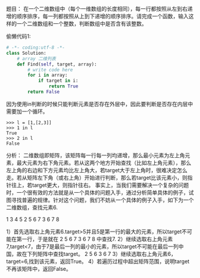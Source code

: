 题目：
在一个二维数组中（每个一维数组的长度相同），每一行都按照从左到右递增的顺序排序，每一列都按照从上到下递增的顺序排序。请完成一个函数，输入这样的一个二维数组和一个整数，判断数组中是否含有该整数。

偷懒代码1:
```python
# -*- coding:utf-8 -*-
class Solution:
    # array 二维列表
    def Find(self, target, array):
        # write code here
        for i in array:
            if target in i:
                return True
        return False
```
因为使用in判断的时候只能判断元素是否存在外层中，因此要判断是否存在内层中需要加一个循环。
```
>>> l = [1,[2,3]]
>>> 1 in l
True
>>> 2 in l
False
```

分析：
二维数组即矩阵，该矩阵每一行每一列均递增，那么最小元素为左上角元素，最大元素为右下角元素。若从这两个地方开始查找（比如左上角元素），那么左上角的右边和下方元素均比左上角大，若target大于左上角时，很难决定怎么走。若从矩阵左下角（或右上角）开始进行判断，那么若target比该元素小，则指针往上，若target更大，则指针往右。
事实上，当我们需要解决一个复杂的问题时，一个很有效的方法就是从一个具体的问题入手，通过分析简单具体的例子，试图寻找普遍的规律。针对这个问题，我们不妨从一个具体的例子入手，如下为一个二维数组，查找元素6.

1 3 4 5
2 5 6 7
3 6 7 8

1）首先选取右上角元素6.target>5并且5是第一行的最大的元素，所以target不可能在第一行，于是就在
2 5 6 7
3 6 7 8
中查找7.
2）继续选取右上角元素7,target<7，由于7是最后一列的最小的元素，所以target不可能在最后一列中国，故在下列矩阵中查找target。
2 5 6 
3 6 7
3）继续选取右上角元素6，target=6,找到该元素，返回True。
4）若遍历过程中超出矩阵范围，说明target不再该矩阵中，返回False。

```python

```
